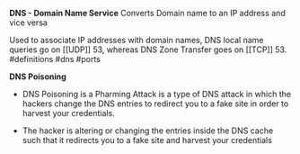 **DNS - Domain Name Service**
	Converts Domain name to an IP address and vice versa

Used to associate IP addresses with domain names, DNS local name queries go on [[UDP]] 53, whereas DNS Zone Transfer goes on [[TCP]] 53. #definitions #dns #ports

**DNS Poisoning**
- DNS Poisoning is a Pharming Attack is a type of DNS attack in which the hackers change the DNS entries to redirect you to a fake site in order to harvest your credentials.

- The hacker is altering or changing the entries inside the DNS cache such that it redirects you to a fake site and harvest your credentials